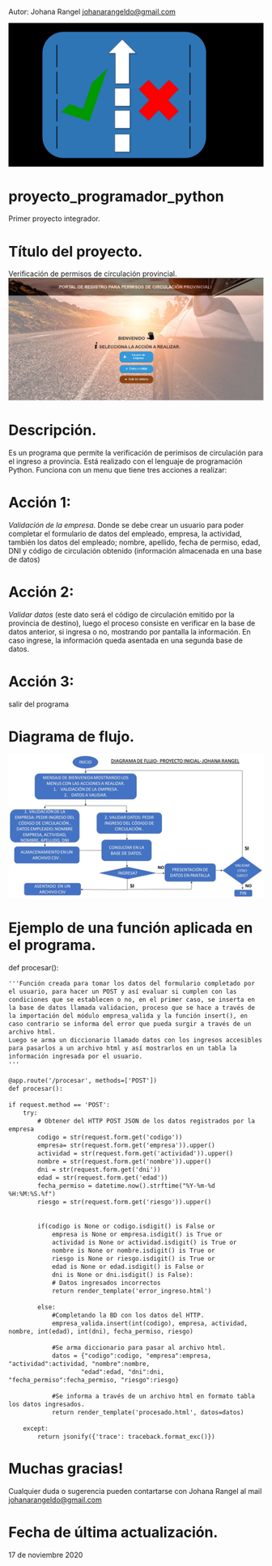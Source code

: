 Autor: Johana Rangel
johanarangeldo@gmail.com

![logo_permiso](static/media/logo_permiso.png)

# proyecto_programador_python
Primer proyecto integrador.

# Título del proyecto.
Verificación de permisos de circulación provincial.
![home](static/media/home.JPG)

# Descripción. 
Es un programa que permite la verificación de perimisos de circulación para el ingreso a provincia. 
Está realizado con el lenguaje de programación Python. Funciona con un menu que tiene tres acciones a realizar:

# Acción 1: 
*Validación de la empresa*.
Donde se debe crear un usuario para poder completar el formulario  de datos del empleado, empresa, la actividad, también los datos del empleado; nombre, apellido, fecha de permiso, edad, DNI y código de circulación obtenido (información almacenada en una base de datos)

# Acción 2: 
*Validar datos* (este dato será el código de circulación emitido por la provincia de destino), luego el proceso consiste en verificar en la base de datos anterior, si ingresa o no, mostrando por pantalla la información. En caso ingrese, la información queda asentada en una segunda base de datos.

# Acción 3: 
salir del programa

# Diagrama de flujo.
![Johana Rangel banner](static/media/flujo_proyecto_inicial.jpg)

# Ejemplo de una función aplicada en el programa.

def procesar():
    
    '''Función creada para tomar los datos del formulario completado por el usuario, para hacer un POST y así evaluar si cumplen con las condiciones que se establecen o no, en el primer caso, se inserta en la base de datos llamada validacion, proceso que se hace a través de la importación del módulo empresa_valida y la función insert(), en caso contrario se informa del error que pueda surgir a través de un archivo html. 
    Luego se arma un diccionario llamado datos con los ingresos accesibles para pasarlos a un archivo html y así mostrarlos en un tabla la información ingresada por el usuario.
    '''
         
    @app.route('/procesar', methods=['POST'])
    def procesar():
    
    if request.method == 'POST':
        try:
            # Obtener del HTTP POST JSON de los datos registrados por la empresa
            codigo = str(request.form.get('codigo'))
            empresa= str(request.form.get('empresa')).upper()
            actividad = str(request.form.get('actividad')).upper()
            nombre = str(request.form.get('nombre')).upper()
            dni = str(request.form.get('dni'))
            edad = str(request.form.get('edad')) 
            fecha_permiso = datetime.now().strftime("%Y-%m-%d %H:%M:%S.%f")
            riesgo = str(request.form.get('riesgo')).upper() 
 

            if(codigo is None or codigo.isdigit() is False or
                empresa is None or empresa.isdigit() is True or
                actividad is None or actividad.isdigit() is True or 
                nombre is None or nombre.isdigit() is True or
                riesgo is None or riesgo.isdigit() is True or
                edad is None or edad.isdigit() is False or
                dni is None or dni.isdigit() is False):
                # Datos ingresados incorrectos
                return render_template('error_ingreso.html')

            else:
                #Completando la BD con los datos del HTTP.
                empresa_valida.insert(int(codigo), empresa, actividad, nombre, int(edad), int(dni), fecha_permiso, riesgo)
                
                #Se arma diccionario para pasar al archivo html.
                datos = {"codigo":codigo, "empresa":empresa, "actividad":actividad, "nombre":nombre,
                        "edad":edad, "dni":dni, "fecha_permiso":fecha_permiso, "riesgo":riesgo}

                #Se informa a través de un archivo html en formato tabla los datos ingresados.        
                return render_template('procesado.html', datos=datos)

        except:
            return jsonify({'trace': traceback.format_exc()})
    
# Muchas gracias!
Cualquier duda o sugerencia pueden contartarse con Johana Rangel al mail johanarangeldo@gmail.com

# Fecha de última actualización.
17 de noviembre 2020


